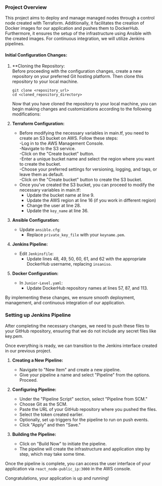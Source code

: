 ### Project Overview

This project aims to deploy and manage managed nodes through a control node created with Terraform. Additionally, it facilitates the creation of Docker images for our application and pushes them to DockerHub. Furthermore, it ensures the setup of the infrastructure using Ansible with the created images. For continuous integration, we will utilize Jenkins pipelines.

#### Initial Configuration Changes:  
1. **Cloning the Repository:  
   Before proceeding with the configuration changes, create a new repository on your preferred Git hosting platform.
   Then clone this repository to your local machine.
   ``` 
   git clone <repository_url>  
   cd <cloned_repository_directory>
   ``` 
   Now that you have cloned the repository to your local machine, you can begin making changes and customizations according to the following modifications:

2. **Terraform Configuration:**
   - Before modifying the necessary variables in main.tf, you need to create an S3 bucket on AWS. Follow these steps:  
      -Log in to the AWS Management Console.  
      -Navigate to the S3 service.  
      -Click on the "Create bucket" button.  
      -Enter a unique bucket name and select the region where you want to create the bucket.  
      -Choose your preferred settings for versioning, logging, and tags, or leave them as default.  
      -Click on the "Create bucket" button to create the S3 bucket.  
   - Once you've created the S3 bucket, you can proceed to modify the necessary variables in main.tf:
     - Update the bucket name at line 9.
     - Update the AWS region at line 16 (if you work in different region)  
     - Change the user at line 28.  
     - Update the `key_name` at line 36.  

3. **Ansible Configuration:**
   - Update `ansible.cfg`:
     - Replace `private_key_file` with your `keyname.pem`.

4. **Jenkins Pipeline:**
   - Edit `Jenkinsfile`:
     - Update lines 48, 49, 50, 60, 61, and 62 with the appropriate DockerHub username, replacing `insaniso`.

5. **Docker Configuration:**
   - In `Junior-Level.yaml`:
     - Update DockerHub repository names at lines 57, 87, and 113.

By implementing these changes, we ensure smooth deployment, management, and continuous integration of our application.

### Setting up Jenkins Pipeline

After completing the necessary changes, we need to push these files to your GitHub repository, ensuring that we do not include any secret files like key.pem.

Once everything is ready, we can transition to the Jenkins interface created in our previous project.

1. **Creating a New Pipeline:**
   - Navigate to "New Item" and create a new pipeline.
   - Give your pipeline a name and select "Pipeline" from the options. Proceed.

2. **Configuring Pipeline:**
   - Under the "Pipeline Script" section, select "Pipeline from SCM."
   - Choose Git as the SCM.
   - Paste the URL of your GitHub repository where you pushed the files.
   - Select the token created earlier.
   - Optionally, set up triggers for the pipeline to run on push events.
   - Click "Apply" and then "Save."

3. **Building the Pipeline:**
   - Click on "Build Now" to initiate the pipeline.
   - The pipeline will create the infrastructure and application step by step, which may take some time.

Once the pipeline is complete, you can access the user interface of your application via `react_node-public_ip:3000` in the AWS console.

Congratulations, your application is up and running! 

